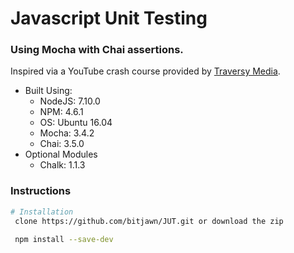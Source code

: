 # Javascript Unit Testing
<h3>Using Mocha with Chai assertions.</h3>

<p>Inspired via a YouTube crash course provided by <a href="https://https://youtu.be/MLTRHc5dk6s">Traversy Media</a>.</p>

<ul>
    <li>Built Using:
        <ul>
            <li>NodeJS: 7.10.0</li>
            <li>NPM: 4.6.1</li>
            <li>OS: Ubuntu 16.04</li>
			<li>Mocha: 3.4.2</li>
			<li>Chai: 3.5.0</li>
        </ul>
    </li>
    <li>Optional Modules
        <ul>
            <li>Chalk: 1.1.3</li>
        </ul>
    </li>
</ul>

<h3>Instructions</h3>

```bash
# Installation
 clone https://github.com/bitjawn/JUT.git or download the zip

 npm install --save-dev
```
